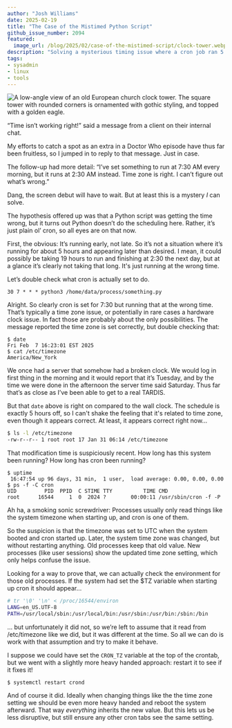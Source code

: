 ```yaml
---
author: "Josh Williams"
date: 2025-02-19
title: "The Case of the Mistimed Python Script"
github_issue_number: 2094
featured:
  image_url: /blog/2025/02/case-of-the-mistimed-script/clock-tower.webp
description: "Solving a mysterious timing issue where a cron job ran 5 hours early, despite everything seeming to be in order…"
tags:
- sysadmin
- linux
- tools
---
```


![A low-angle view of an old European church clock tower. The square tower with rounded corners is ornamented with gothic styling, and topped with a golden eagle.](/blog/2025/02/case-of-the-mistimed-script/clock-tower.webp)

<!-- Photo by Seth Jensen, 2024. -->

“Time isn’t working right!” said a message from a client on their internal chat.

My efforts to catch a spot as an extra in a Doctor Who episode have thus far been fruitless, so I jumped in to reply to that message. Just in case.

The follow-up had more detail: “I’ve set something to run at 7:30 AM every morning, but it runs at 2:30 AM instead. Time zone is right. I can’t figure out what’s wrong.”

Dang, the screen debut will have to wait. But at least this is a mystery *I* can solve.

The hypothesis offered up was that a Python script was getting the time wrong, but it turns out Python doesn’t do the scheduling here. Rather, it’s just plain ol’ cron, so all eyes are on that now.

First, the obvious: It’s running early, not late. So it’s not a situation where it’s running for about 5 hours and appearing later than desired. I mean, it could possibly be taking 19 hours to run and finishing at 2:30 the next day, but at a glance it’s clearly not taking that long. It's just running at the wrong time.

Let’s double check what cron is actually set to do.

```plain
30 7 * * * python3 /home/data/process/something.py
```

Alright. So clearly cron is set for 7:30 but running that at the wrong time. That’s typically a time zone issue, or potentially in rare cases a hardware clock issue. In fact those are probably about the only possibilities. The message reported the time zone is set correctly, but double checking that:

```plain
$ date
Fri Feb  7 16:23:01 EST 2025
$ cat /etc/timezone
America/New_York
```

We once had a server that somehow had a broken clock. We would log in first thing in the morning and it would report that it’s Tuesday, and by the time we were done in the afternoon the server time said Saturday. Thus far that’s as close as I’ve been able to get to a real TARDIS.

But that `date` above is right on compared to the wall clock. The schedule is exactly 5 hours off, so I can't shake the feeling that it's related to time zone, even though it appears correct. At least, it appears correct right now...

```bash
$ ls -l /etc/timezone
-rw-r--r-- 1 root root 17 Jan 31 06:14 /etc/timezone
```

That modification time is suspiciously recent. How long has this system been running? How long has cron been running?

```plain
$ uptime
 16:47:54 up 96 days, 31 min,  1 user,  load average: 0.00, 0.00, 0.00
$ ps -f -C cron
UID         PID  PPID  C STIME TTY          TIME CMD
root      16544     1  0  2024 ?        00:00:11 /usr/sbin/cron -f -P
```

Ah ha, a smoking sonic screwdriver: Processes usually only read things like the system timezone when starting up, and cron is one of them.

So the suspicion is that the timezone was set to UTC when the system booted and cron started up. Later, the system time zone was changed, but without restarting anything. Old processes keep that old value. New processes (like user sessions) show the updated time zone setting, which only helps confuse the issue.

Looking for a way to prove that, we can actually check the environment for those old processes. If the system had set the $TZ variable when starting up cron it should appear…

```bash
# tr '\0' '\n' < /proc/16544/environ
LANG=en_US.UTF-8
PATH=/usr/local/sbin:/usr/local/bin:/usr/sbin:/usr/bin:/sbin:/bin
```

… but unfortunately it did not, so we’re left to assume that it read from /etc/timezone like we did, but it was different at the time. So all we can do is work with that assumption and try to make it behave.

I suppose we could have set the `CRON_TZ` variable at the top of the crontab, but we went with a slightly more heavy handed approach: restart it to see if it fixes it!

```plain
$ systemctl restart crond
```

And of course it did. Ideally when changing things like the the time zone setting we should be even more heavy handed and reboot the system afterward. That way *everything* inherits the new value. But this lets us be less disruptive, but still ensure any other cron tabs see the same setting.

